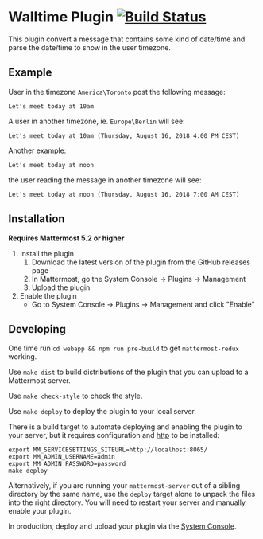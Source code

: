 # Walltime Plugin [![Build Status](https://travis-ci.org/mattermost/mattermost-plugin-walltime.svg?branch=master)](https://travis-ci.org/mattermost/mattermost-plugin-walltime)

This plugin convert a message that contains some kind of date/time and parse the date/time to show in the user timezone.


## Example

User in the timezone `America\Toronto` post the following message:

```
Let's meet today at 10am
```

A user in another timezone, ie. `Europe\Berlin` will see:

```
Let's meet today at 10am (Thursday, August 16, 2018 4:00 PM CEST)
```

Another example:

```
Let's meet today at noon
```

the user reading the message in another timezone will see:

```
Let's meet today at noon (Thursday, August 16, 2018 7:00 AM CEST)
```

## Installation

__Requires Mattermost 5.2 or higher__

1. Install the plugin
    1. Download the latest version of the plugin from the GitHub releases page
    2. In Mattermost, go the System Console -> Plugins -> Management
    3. Upload the plugin
2. Enable the plugin
    * Go to System Console -> Plugins -> Management and click "Enable"

## Developing

One time run `cd webapp && npm run pre-build` to get `mattermost-redux` working.

Use `make dist` to build distributions of the plugin that you can upload to a Mattermost server.

Use `make check-style` to check the style.

Use `make deploy` to deploy the plugin to your local server.

There is a build target to automate deploying and enabling the plugin to your server, but it requires configuration and [http](https://httpie.org/) to be installed:
```
export MM_SERVICESETTINGS_SITEURL=http://localhost:8065/
export MM_ADMIN_USERNAME=admin
export MM_ADMIN_PASSWORD=password
make deploy
```

Alternatively, if you are running your `mattermost-server` out of a sibling directory by the same name, use the `deploy` target alone to  unpack the files into the right directory. You will need to restart your server and manually enable your plugin.

In production, deploy and upload your plugin via the [System Console](https://about.mattermost.com/default-plugin-uploads).